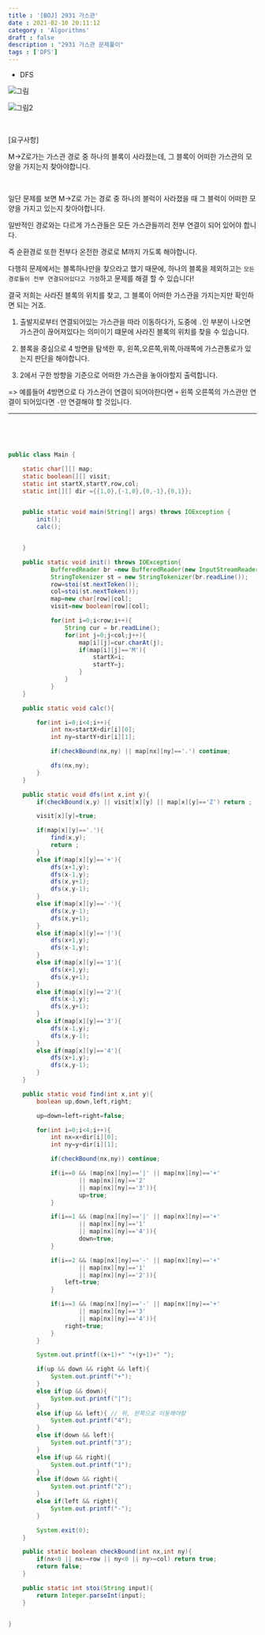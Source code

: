 ```yaml
---
title : '[BOJ] 2931 가스관'
date : 2021-02-10 20:11:12
category : 'Algorithms'
draft : false
description : "2931 가스관 문제풀이"
tags : ['DFS']
---
```


* DFS


![그림](https://user-images.githubusercontent.com/57346393/107640813-2bd29200-6cb6-11eb-895c-cf7baa19a0a4.png)

![그림2](https://user-images.githubusercontent.com/57346393/107640814-2c6b2880-6cb6-11eb-8be8-11e902e1b195.png)


<br/>

[요구사항]

M->Z로가는 가스관 경로 중 하나의 블록이 사라졌는데, 그 블록이 어떠한 가스관의 모양을 가지는지 찾아야합니다.


<br/>

일단 문제를 보면 M->Z로 가는 경로 중 하나의 블럭이 사라졌을 때 그 블럭이 어떠한 모양을 가지고 있는지 찾아야합니다.

일반적인 경로와는 다르게 가스관들은 모든 가스관들끼리 전부 연결이 되어 있어야 합니다.

즉 순환경로 또한 전부다 온전한 경로로 M까지 가도록 해야합니다.

다행히 문제에서는 블록하나만을 찾으라고 했기 때문에, 하나의 블록을 제외하고는 `모든 경로들이 전부 연결되어있다고 가정`하고 문제를 해결 할 수 있습니다!

결국 저희는 사라진 블록의 위치를 찾고, 그 블록이 어떠한 가스관을 가지는지만 확인하면 되는 거죠.


1. 출발지로부터 연결되어있는 가스관을 따라 이동하다가, 도중에 `.`인 부분이 나오면 가스관이 끊어져있다는 의미이기 떄문에 사라진 블록의 위치를 찾을 수 있습니다.

2. 블록을 중심으로 4 방면을 탐색한 후, 왼쪽,오른쪽,위쪽,아래쪽에 가스관통로가 있는지 판단을 해야합니다.

3. 2에서 구한 방향을 기준으로 어떠한 가스관을 놓아야할지 출력합니다.

=> 예를들어 4방면으로 다 가스관이 연결이 되어야한다면 `+`
왼쪽 오른쪽의 가스관만 연결이 되어있다면 `-`만 연결해야 할 것입니다.

---


<br/> <br/>

```java

public class Main {

    static char[][] map;
    static boolean[][] visit;
    static int startX,startY,row,col;
    static int[][] dir ={{1,0},{-1,0},{0,-1},{0,1}};


    public static void main(String[] args) throws IOException {
        init();
        calc();


    }

    public static void init() throws IOException{
            BufferedReader br =new BufferedReader(new InputStreamReader(System.in));
            StringTokenizer st = new StringTokenizer(br.readLine());
            row=stoi(st.nextToken());
            col=stoi(st.nextToken());
            map=new char[row][col];
            visit=new boolean[row][col];

            for(int i=0;i<row;i++){
                String cur = br.readLine();
                for(int j=0;j<col;j++){
                    map[i][j]=cur.charAt(j);
                    if(map[i][j]=='M'){
                        startX=i;
                        startY=j;
                    }
                }
            }
    }

    public static void calc(){

        for(int i=0;i<4;i++){
            int nx=startX+dir[i][0];
            int ny=startY+dir[i][1];

            if(checkBound(nx,ny) || map[nx][ny]=='.') continue;

            dfs(nx,ny);
        }
    }

    public static void dfs(int x,int y){
        if(checkBound(x,y) || visit[x][y] || map[x][y]=='Z') return ;

        visit[x][y]=true;

        if(map[x][y]=='.'){
            find(x,y);
            return ;
        }
        else if(map[x][y]=='+'){
            dfs(x+1,y);
            dfs(x-1,y);
            dfs(x,y+1);
            dfs(x,y-1);
        }
        else if(map[x][y]=='-'){
            dfs(x,y-1);
            dfs(x,y+1);
        }
        else if(map[x][y]=='|'){
            dfs(x+1,y);
            dfs(x-1,y);
        }
        else if(map[x][y]=='1'){
            dfs(x+1,y);
            dfs(x,y+1);
        }
        else if(map[x][y]=='2'){
            dfs(x-1,y);
            dfs(x,y+1);
        }
        else if(map[x][y]=='3'){
            dfs(x-1,y);
            dfs(x,y-1);
        }
        else if(map[x][y]=='4'){
            dfs(x+1,y);
            dfs(x,y-1);
        }
    }

    public static void find(int x,int y){
        boolean up,down,left,right;

        up=down=left=right=false;

        for(int i=0;i<4;i++){
            int nx=x+dir[i][0];
            int ny=y+dir[i][1];

            if(checkBound(nx,ny)) continue;

            if(i==0 && (map[nx][ny]=='|' || map[nx][ny]=='+'
                    || map[nx][ny]=='2'
                    || map[nx][ny]=='3')){
                    up=true;
            }

            if(i==1 && (map[nx][ny]=='|' || map[nx][ny]=='+'
                    || map[nx][ny]=='1'
                    || map[nx][ny]=='4')){
                    down=true;
            }

            if(i==2 && (map[nx][ny]=='-' || map[nx][ny]=='+'
                    || map[nx][ny]=='1'
                    || map[nx][ny]=='2')){
                left=true;
            }

            if(i==3 && (map[nx][ny]=='-' || map[nx][ny]=='+'
                    || map[nx][ny]=='3'
                    || map[nx][ny]=='4')){
                right=true;
            }
        }

        System.out.printf((x+1)+" "+(y+1)+" ");

        if(up && down && right && left){
            System.out.printf("+");
        }
        else if(up && down){
            System.out.printf("|");
        }
        else if(up && left){ // 위, 왼쪽으로 이동해야함
            System.out.printf("4");
        }
        else if(down && left){
            System.out.printf("3");
        }
        else if(up && right){
            System.out.printf("1");
        }
        else if(down && right){
            System.out.printf("2");
        }
        else if(left && right){
            System.out.printf("-");
        }

        System.exit(0);
    }

    public static boolean checkBound(int nx,int ny){
        if(nx<0 || nx>=row || ny<0 || ny>=col) return true;
        return false;
    }

    public static int stoi(String input){
        return Integer.parseInt(input);
    }


}

```